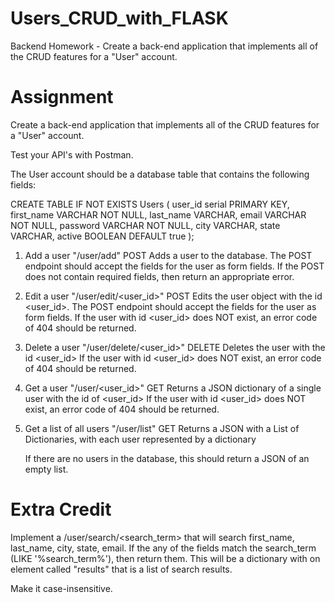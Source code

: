 # Users_CRUD_with_FLASK
 Backend Homework - Create a back-end application that implements all of the CRUD features for a "User" account.
 

# Assignment


Create a back-end application that implements all of the CRUD features for a "User" account.

Test your API's with Postman.

The User account should be a database table that contains the following fields:

CREATE TABLE IF NOT EXISTS Users (
   user_id serial PRIMARY KEY,
   first_name VARCHAR NOT NULL,
   last_name VARCHAR,
   email VARCHAR NOT NULL,
   password VARCHAR NOT NULL,
   city VARCHAR,
   state VARCHAR,
   active BOOLEAN DEFAULT true
);


1) Add a user  "/user/add" POST
   Adds a user to the database. The POST endpoint should accept the fields for the user as form fields.
   If the POST does not contain required fields, then return an appropriate error.

2) Edit a user "/user/edit/<user_id>" POST
   Edits the user object with the id <user_id>.  The POST endpoint should accept the fields for the user as form fields.
   If the user with id <user_id> does NOT exist, an error code of 404 should be returned.

3) Delete a user "/user/delete/<user_id>" DELETE 
   Deletes the user with the id <user_id>
   If the user with id <user_id> does NOT exist, an error code of 404 should be returned.

4) Get a user "/user/<user_id>" GET 
   Returns a JSON dictionary of a single user with the id of <user_id>
   If the user with id <user_id> does NOT exist, an error code of 404 should be returned.

5) Get a list of all users "/user/list" GET
   Returns a JSON with a List of Dictionaries, with each user represented by a dictionary
   
   If there are no users in the database, this should return a JSON of an empty list.
   
   
   

# Extra Credit


Implement a /user/search/<search_term>   that will search first_name, last_name, city, state, email. If the any of the fields match the search_term (LIKE '%search_term%'), then return them. This will be a dictionary with on element called "results" that is a list of search results.

Make it case-insensitive.
   
   
   
